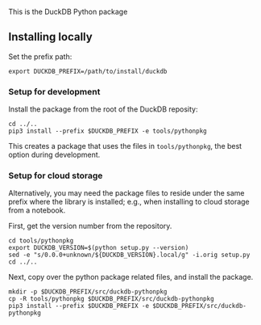 This is the DuckDB Python package

## Installing locally

Set the prefix path:

    export DUCKDB_PREFIX=/path/to/install/duckdb

### Setup for development

Install the package from the root of the DuckDB reposity:

    cd ../..
    pip3 install --prefix $DUCKDB_PREFIX -e tools/pythonpkg

This creates a package that uses the files in `tools/pythonpkg`, the
best option during development.

### Setup for cloud storage

Alternatively, you may need the package files to reside under the same
prefix where the library is installed; e.g., when installing to cloud
storage from a notebook.

First, get the version number from the repository.

    cd tools/pythonpkg
    export DUCKDB_VERSION=$(python setup.py --version)
    sed -e "s/0.0.0+unknown/${DUCKDB_VERSION}.local/g" -i.orig setup.py
    cd ../..
 
Next, copy over the python package related files, and install the package.

    mkdir -p $DUCKDB_PREFIX/src/duckdb-pythonpkg
    cp -R tools/pythonpkg $DUCKDB_PREFIX/src/duckdb-pythonpkg
    pip3 install --prefix $DUCKDB_PREFIX -e $DUCKDB_PREFIX/src/duckdb-pythonpkg

